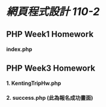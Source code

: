 # _網頁程式設計 110-2_
## PHP Week1 Homework
#### index.php
## PHP Week3 Homework
#### 1. KentingTripHw.php
#### 2. success.php (此為報名成功畫面)
